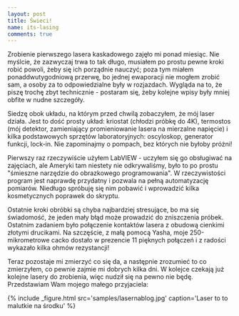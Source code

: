 ```yaml
---
layout: post
title: Świeci!
name: its-lasing
comments: true
---
```


Zrobienie pierwszego lasera kaskadowego zajęło mi ponad miesiąc. Nie myślcie, że zazwyczaj trwa to tak długo, musiałem po prostu pewne kroki robić powoli, żeby się ich porządnie nauczyć; poza tym miałem ponaddwutygodniową przerwę, bo jednej ewaporacji nie mogłem zrobić sam, a osoby za to odpowiedzialne były w rozjazdach. Wygląda na to, że piszę trochę zbyt technicznie - postaram się, żeby kolejne wpisy były mniej obfite w nudne szczegóły.

Siedzę obok układu, na którym przed chwilą zobaczyłem, że mój laser działa. Jest to dość prosty układ: kriostat (chłodzi próbkę do 4K), termostos (mój detektor, zamieniający promieniowanie lasera na mierzalne napięcie) i kilka podstawowych sprzętów laboratoryjnych: oscyloskop, generator funkcji, lock-in. Nie zapominajmy o pompach, bez których nie byłoby próżni!

Pierwszy raz rzeczywiście użyłem LabVIEW - uczyłem się go obsługiwać na zajęciach, ale Ameryki tam niestety nie odkrywaliśmy, było to po prostu "śmieszne narzędzie do obrazkowego programowania". W rzeczywistości program jest naprawdę przydatny i pozwala na pełną automatyzację pomiarów. Niedługo spróbuję się nim pobawić i wprowadzić kilka kosmetycznych poprawek do skryptu.

Ostatnie kroki obróbki są chyba najbardziej stresujące, bo ma się świadomość, że jeden mały błąd może prowadzić do zniszczenia próbek. Ostatnim zadaniem było połączenie kontaktów lasera z obudową cienkimi złotymi drucikami. Na szczęście, z małą pomocą Yasha, moje 250-mikrometrowe cacko dostało w prezencie 11 pięknych połączeń i z radości wykazało kilka ohmów rezystancji!

Teraz pozostaje mi zmierzyć co się da, a następnie zrozumieć to co zmierzyłem, co pewnie zajmie mi dobrych kilka dni. W kolejce czekają już kolejne lasery do zrobienia, więc nudził się na pewno nie będę. Przedstawiam Wam mojego małego przyjaciela:

{% include _figure.html src='samples/lasernablog.jpg' caption='Laser to to malutkie na środku' %}